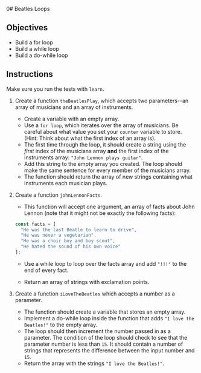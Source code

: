    0# Beatles Loops

## Objectives

* Build a for loop
* Build a while loop
* Build a do-while loop

## Instructions

Make sure you run the tests with `learn`.

1. Create a function `theBeatlesPlay`, which accepts two parameters--an array of
   musicians and an array of instruments. 

    * Create a variable with an empty array.
    * Use a `for loop`, which iterates over the array of musicians. Be careful
      about what value you set your `counter` variable to store. (Hint: Think
      about what the first index of an array is). 
    * The first time through the loop, it should create a string using the _first_
      index of the musicians array **and** the first index of the instruments
      array: `"John Lennon plays guitar"`. 
    * Add this string to the empty array you created. The loop should make the
      same sentence for every member of the musicians array. 
    * The function should return the array of new strings containing what
      instruments each musician plays.

2. Create a function `johnLennonFacts`. 

    * This function will accept one argument, an array of facts about John
      Lennon (note that it might not be exactly the following facts):

    ```js
    const facts = [
      "He was the last Beatle to learn to drive",
      "He was never a vegetarian",
      "He was a choir boy and boy scout",
      "He hated the sound of his own voice"
    ];
    ```

    * Use a while loop to loop over the facts array and add `"!!!"` to the end of
    every fact.

    * Return an array of strings with exclamation points.

3. Create a function `iLoveTheBeatles` which accepts a number as a parameter. 

    * The function should create a variable that stores an empty array. 
    * Implement a do-while loop inside the function that adds `"I love the
      Beatles!"` to the empty array. 
    * The loop should then increment the number passed in as a parameter. The
      condition of the loop should check to see that the parameter number is
      less than `15`. It should contain a number of strings that represents the
      difference between the input number and `15`.
    * Return the array with the strings `"I love the Beatles!"`.
